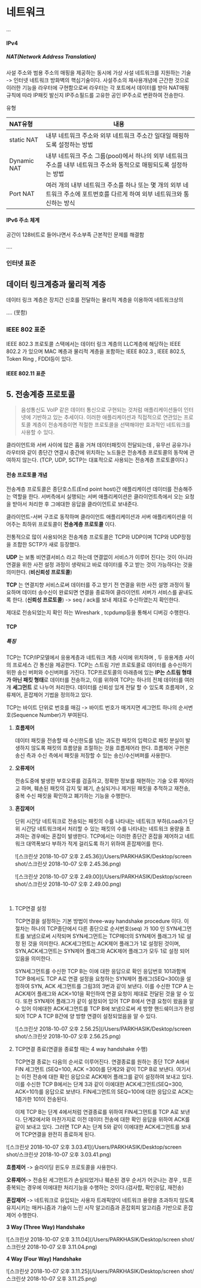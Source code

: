 # 네트워크





...

#### IPv4

##### NAT(Network Address Translation)

사설 주소와 범용 주소의 매핑을 제공하는 동시에 가상 사설 네트워크를 지원하는 기술 -> 인터넷 네트워크 방화벽의 핵심기술이다. 사설주소의 재사용개념에 근간한 것으로 이러한 기능을 라우터에 구현함으로써 라우터는 각 포트에서 데이터를 받아 NAT매핑 규칙에 따라 IP패킷 발신지 IP주소필드를 고유한 공인 IP주소로 변환하여 전송한다. 

유형 

| NAT유형     | 내용                                                         |
| :---------- | ------------------------------------------------------------ |
| static NAT  | 내부 네트워크 주소와 외부 네트워크 주소간 일대일 매핑하도록 설정하는 방법 |
| Dynamic NAT | 내부 네트워크 주소 그룹(pool)에서 하나의 외부 네트워크 주소를 내부 네트워크 주소와 동적으로 매핑되도록 설정하는 방법 |
| Port NAT    | 여러 개의 내부 네트워크 주소를 하나 또는 몇 개의 외부 네트워크 주소에 포트번호를 다르게 하여 외부 네트워크와 통신하는 방식 |

#### IPv6 주소 체계

공간이 128비트로 들어나면서 주소부족 근본적인 문제를 해결함 



....

### 인터넷 표준



## 데이터 링크계층과 물리적 계층

데이터 링크 계층은 장치간 신호를 전달하는 물리적 계층을 이용하여 네트워크상의 



.... (못함)



### IEEE 802 표준

IEEE 802.3 프로토콜 스택에서는 데이터 링크 계층의 LLC계층에 해당하는 IEEE 802.2 가 있으며 MAC 꼐층과 물리적 계층을 포함하는 IEEE 802.3 , IEEE 802.5, Token Ring , FDDI등이 있다. 

#### IEEE 802.11 표준 





## 5. 전송계층 프로토콜 

> 음성통신도 VoIP 같은 데이터 통신으로 구현되는 것처럼 애플리케이션들이 인터넷에 기반하고 있는 추세이다. 이러한 애플리케이션과 직접적으로 연관있는 프로토콜 계층이 전송계층이면 적절한 프로토콜을 선택해야만 효과적인 네트워크를 사용할 수 있다.

클라이언트와 서버 사이에 많은 홉을 거쳐 데이터패킷이 전달되는데 , 유무선 공유기나 라우터와 같이 종단간 연결시 중간에 위치하는 노드들은 전송계층 프로토콜의 동작에 관여하지 않는다. (TCP, UDP, SCTP는 대표적으로 사용되는 전송계층 프로토콜이다.)

#### 전송 프로토콜 개념

전송계층 프로토콜은 종단호스트(End point host)간 애플리케이션 데이터를 전송해주는 역할을 한다. 서버측에서 실행되는 서버 애플리케이션은 클라이언트측에서 오는 요청을 받아서 처리한 후 그에대한 응답을 클라이언트로 보내준다. 

클라이언트-서버 구조로 동작하며 클라이언트 애플리케이션과 서버 애플리케이션을 이어주는 최하위 프로토콜이 **전송계층 프로토콜** 이다. 

전통적으로 많이 사용되어온 전송계층 프로토콜은 TCP와 UDP이며 TCP와 UDP장점을 조합한 SCTP가 새로 등장했다. 



**UDP** 는 보통 비연결서비스 라고 하는데 연결없이 서비스가 이루어 진다는 것이 아니라 연결을 위한 사전 설정 과정이 생략되고 바로 데이터를 주고 받는 것이 가능하다는 것을 의미한다. (**비신뢰성 프로토콜**)

**TCP** 는 연결지향 서비스로써 데이터를 주고 받기 전 연결을 위한 사전 설명 과정이 필요하며 데이터 송수신이 완료되면 연결을 종료하여 클라이언트 서버가 서비스를 끝내도록 한다. (**신뢰성 프로토콜**) -> seq / ack를 보내 제대로 수신하였는지 확인한다.

제대로 전송되었는지 확인 하는 Wireshark , tcpdump등을 통해서 디버깅 수행한다.



#### TCP

##### 특징

TCP는 TCP/IP모델에서 응용계층과 네트워크 계층 사이에 위치하며 , 두 응용계층 사이의 프로세스 간 통신을 제공한다. TCP는 스트림 기반 프로토콜로 데이터를 송수신하기 위한 송신 버퍼와 수신버퍼를 가진다. TCP프로토콜의 아래층에 있는 **IP는 스트림 형태가 아닌 패킷 형태**로 데이터를 전송하고, 이를 위하여 TCP는 하나의 전체 데이터를 여러개 **세그먼트** 로 나누어 처리한다. 데이터를 신뢰성 있게 전달 할 수 있도록 흐름제어 , 오류제어, 혼잡제어 기법을 정의하고 있다. 

TCP는 바이트 단위로 번호를 매김 -> 바이트 번호가 매겨지면 세그먼트 하나의 순서번호(Sequence Number)가 부여된다. 



1. **흐름제어**

   데이터 패킷을 전송할 때 수신한도를 넘는 과도한 패킷의 입력으로 패킷 분실이 발생하지 않도록 패킷의 흐름양을 조절하는 것을 흐름제어라 한다. 흐름제어 구현은 송신 측과 수신 측에서 패킷을 저장할 수 있는 송신/수신버퍼를 사용한다. 

2. **오류제어**

   전송도중에 발생한 부호오류를 검출하고, 정확한 정보를 재현하는 기술 오류 제어라고 하며, 훼손된 패킷의 감지 및 폐기, 손실되거나 제거된 패킷을 추적하고 재전송, 중복 수신 패킷을 확인하고 폐기하는 기능을 수행한다.

3. **혼잡제어** 

   단위 시간당 네트워크로 전송되는 패킷의 수를 나타내는 네트워크 부하(Load)가 단위 시간당 네트워크에서 처리할 수 있는 패킷의 수를 나타내는 네트워크 용량을 초과하는 경우에는 혼잡이 발생한다. TCP에서는 이러한 종단간 혼잡을 제어하고 네트워크 대역폭보다 부하가 적게 걸리도록 하기 위하여 혼잡제어를 한다.

   

   ![스크린샷 2018-10-07 오후 2.45.36](/Users/PARKHASIK/Desktop/screen shot/스크린샷 2018-10-07 오후 2.45.36.png)

   

   ![스크린샷 2018-10-07 오후 2.49.00](/Users/PARKHASIK/Desktop/screen shot/스크린샷 2018-10-07 오후 2.49.00.png)

   

​	

1. TCP연결 설정

   TCP연결을 설정하는 기본 방법이 three-way handshake procedure 이다. 이 절차는 하나의 TCP종단에서 다른 종단으로 순서번호(seq) 가 100 인 SYN세그먼트를 보냄으로써 시작되며 SYN세그먼트는 TCP헤더의 SYN제어 플래그가 1로 설정 된 것을 의미한다. ACK세그먼트는 ACK제어 플래그가 1로 설정된 것이며, SYN,ACK세그먼트는 SYN제어 플래그와 ACK제어 플래그가 모두 1로 설정 되어 있음을 의미한다. 

   SYN세그먼트를 수신한 TCP B는 이에 대한 응답으로 확인 응답번호 101과함께 TCP B에서도 TCP A로 연결 설정을 요청하는 SYN제어 플래그(SEQ=300)을 설정하여 SYN, ACK 세그먼트를 그림3의 3번과 같이 보낸다. 이를 수신한 TCP A 는 ACK제어 플래그와 ACK=101을 확인하여 연결 요청이 제대로 전달된 것을 알 수 있다. 또한 SYN제어 플래그가 같이 설정되어 있어 TCP B에서 연결 요청이 왔음을 알 수 있어 이에대한 ACK세그먼트를 TCP B에 보냄으로써 세 방향 핸드쉐이크가 완성되어 TCP A TCP B간에 양 방향 연결이 설정되었음을 알 수 있다. 

   

   ![스크린샷 2018-10-07 오후 2.56.25](/Users/PARKHASIK/Desktop/screen shot/스크린샷 2018-10-07 오후 2.56.25.png)

2. TCP연결 종료(연결을 종료할 때는 4 way handshake 수행)

   TCP연결 종료는 다음의 순서로 이루어진다. 연결종료를 원하는 종단 TCP A에서 FIN 세그먼트 (SEQ=100, ACK =300)를 단계2와 같이 TCP B로 보낸다. 여기서는 이전 전송에 대한 확인 응답으로 ACK제어 플래그를 같이 설정하여 보내고 있다. 이를 수신한 TCP B에서는 단계 3과 같이 이에대한 ACK세그먼트(SEQ=300, ACK=101)를 응답으로 보낸다. FIN세그먼트의 SEQ=100에 대한 응답으로 ACK는 1증가한 101이 전송된다. 

   이제 TCP B는 단계 4에서처럼 연결종료를 위하여 FIN세그먼트를 TCP A로 보낸다. 단계2에서와 마찬가지로 이전 데이터 전송에 대한 확인 응답을 위하여 ACK를 같이 보내고 있다. 그러면 TCP A는 단계 5와 같이 이에대한 ACK세그먼트를 보내어 TCP연결을 완전히 종료하게 된다. 

![스크린샷 2018-10-07 오후 3.03.41](/Users/PARKHASIK/Desktop/screen shot/스크린샷 2018-10-07 오후 3.03.41.png)

**흐름제어** -> 슬라이딩 윈도우 프로토콜을 사용한다.

**오류제어**-> 전송된 세그먼트가 손실되었거나 훼손된 경우 순서가 어긋나는 경우 , 또흔 중복되는 경우에 이에대한 처리기능을 수행하는 것이다.(검사합, 확인응답, 재전송)

**혼잡제어** -> 네트워크로 유입되는 사용자 트래픽양이 네트워크 용량을 초과하지 않도록 유지시키는 매커니즘과 기술이 느린 시작 알고리즘과 혼잡회피 알고리즘 기반으로 혼잡제어 수행한다.



**3 Way (Three Way) Handshake**



![스크린샷 2018-10-07 오후 3.11.04](/Users/PARKHASIK/Desktop/screen shot/스크린샷 2018-10-07 오후 3.11.04.png)





**4 Way (Four Way) Handshake**



![스크린샷 2018-10-07 오후 3.11.25](/Users/PARKHASIK/Desktop/screen shot/스크린샷 2018-10-07 오후 3.11.25.png)



